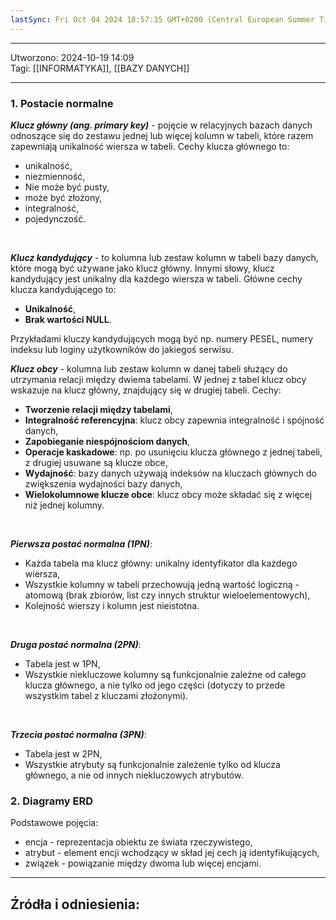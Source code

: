 ```yaml
---
lastSync: Fri Oct 04 2024 18:57:35 GMT+0200 (Central European Summer Time)
---
```

---
Utworzono: 2024-10-19 14:09  
Tagi: [[INFORMATYKA]], [[BAZY DANYCH]] 

---
### 1. Postacie normalne

 ***Klucz główny (ang. primary key)*** - pojęcie w relacyjnych bazach danych odnoszące się do zestawu jednej lub więcej kolumn w tabeli, które razem zapewniają unikalność wiersza w tabeli. Cechy klucza głównego to: 
- unikalność,
- niezmienność,
- Nie może być pusty,
- może być złożony,
- integralność,
- pojedynczość.
<br>

***Klucz kandydujący*** - to kolumna lub zestaw kolumn w tabeli bazy danych, które mogą być używane jako klucz główny. Innymi słowy, klucz kandydujący jest unikalny dla każdego wiersza w tabeli. Główne cechy klucza kandydującego to: 
- **Unikalność**,
- **Brak wartości NULL**.

Przykładami kluczy kandydujących mogą być np. numery PESEL, numery indeksu lub loginy użytkowników do jakiegoś serwisu.
<br>

***Klucz obcy*** - kolumna lub zestaw kolumn w danej tabeli służący do utrzymania relacji między dwiema tabelami. W jednej z tabel klucz obcy wskazuje na klucz główny, znajdujący się w drugiej tabeli. Cechy:
- **Tworzenie relacji między tabelami**,
- **Integralność referencyjna**: klucz obcy zapewnia integralność i spójność danych,
- **Zapobieganie niespójnościom danych**,
- **Operacje kaskadowe**: np. po usunięciu klucza głównego z jednej tabeli, z drugiej usuwane są klucze obce,
- **Wydajność**: bazy danych używają indeksów na kluczach głównych do zwiększenia wydajności bazy danych,
- **Wielokolumnowe klucze obce**: klucz obcy może składać się z więcej niż jednej kolumny.
<br>

***Pierwsza postać normalna (1PN)***:
- Każda tabela ma klucz główny: unikalny identyfikator dla każdego wiersza,
- Wszystkie kolumny w tabeli przechowują jedną wartość logiczną - atomową (brak zbiorów, list czy innych struktur wieloelementowych),
- Kolejność wierszy i kolumn jest nieistotna.
<br>

***Druga postać normalna (2PN)***:
- Tabela jest w 1PN,
- Wszystkie niekluczowe kolumny są funkcjonalnie zależne od całego klucza głównego, a nie tylko od jego części (dotyczy to przede wszystkim tabel z kluczami złożonymi).
<br>

***Trzecia postać normalna (3PN)***:
- Tabela jest w 2PN,
- Wszystkie atrybuty są funkcjonalnie zależenie tylko od klucza głównego, a nie od innych niekluczowych atrybutów.

### 2. Diagramy ERD

Podstawowe pojęcia:
- encja - reprezentacja obiektu ze świata rzeczywistego,
- atrybut - element encji wchodzący w skład jej cech ją identyfikujących,
- związek - powiązanie między dwoma lub więcej encjami.

---
## Źródła i odniesienia:

